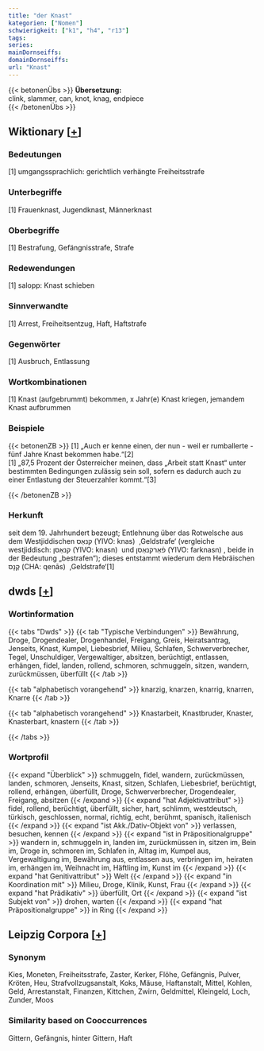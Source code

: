 ```yaml
---
title: "der Knast"
kategorien: ["Nomen"]
schwierigkeit: ["k1", "h4", "r13"]
tags:
series:
mainDornseiffs:
domainDornseiffs:
url: "Knast"
---
```


{{< betonenÜbs >}}
**Übersetzung:**  
clink, slammer, can, knot, knag, endpiece  
{{< /betonenÜbs >}}

## Wiktionary [[+](https://de.wiktionary.org/wiki/Knast)]

### Bedeutungen
[1] umgangssprachlich: gerichtlich verhängte Freiheitsstrafe  

### Unterbegriffe
[1] Frauenknast, Jugendknast, Männerknast  

### Oberbegriffe
[1] Bestrafung, Gefängnisstrafe, Strafe  

### Redewendungen
[1] salopp: Knast schieben  

### Sinnverwandte
[1] Arrest, Freiheitsentzug, Haft, Haftstrafe  

### Gegenwörter
[1] Ausbruch, Entlassung  

### Wortkombinationen
[1] Knast (aufgebrummt) bekommen, x Jahr(e) Knast kriegen, jemandem Knast aufbrummen  

### Beispiele
{{< betonenZB >}}
[1] „Auch er kenne einen, der nun - weil er rumballerte - fünf Jahre Knast bekommen habe.“[2]  
[1] „87,5 Prozent der Österreicher meinen, dass „Arbeit statt Knast“ unter bestimmten Bedingungen zulässig sein soll, sofern es dadurch auch zu einer Entlastung der Steuerzahler kommt.“[3]  

{{< /betonenZB >}}
### Herkunft
seit dem 19. Jahrhundert bezeugt; Entlehnung über das Rotwelsche aus dem Westjiddischen קנאַס‎ (YIVO: knas)  ‚Geldstrafe‘ (vergleiche westjiddisch: קנאַסן‎ (YIVO: knasn)  und פֿאַרקנאַסן‎ (YIVO: farknasn) , beide in der Bedeutung „bestrafen“); dieses entstammt wiederum dem Hebräischen קְנָס‎ (CHA: qenās)  ‚Geldstrafe‘[1]  



## dwds [[+](https://www.dwds.de/wb/Knast)]

### Wortinformation
{{< tabs "Dwds" >}}
{{< tab "Typische Verbindungen" >}}
Bewährung, Droge, Drogendealer, Drogenhandel, Freigang, Greis, Heiratsantrag, Jenseits, Knast, Kumpel, Liebesbrief, Milieu, Schlafen, Schwerverbrecher, Tegel, Unschuldiger, Vergewaltiger, absitzen, berüchtigt, entlassen, erhängen, fidel, landen, rollend, schmoren, schmuggeln, sitzen, wandern, zurückmüssen, überfüllt
{{< /tab >}}

{{< tab "alphabetisch vorangehend" >}}
knarzig, knarzen, knarrig, knarren, Knarre
{{< /tab >}}

{{< tab "alphabetisch vorangehend" >}}
Knastarbeit, Knastbruder, Knaster, Knasterbart, knastern
{{< /tab >}}

{{< /tabs >}}

### Wortprofil
{{< expand "Überblick" >}} schmuggeln, fidel, wandern, zurückmüssen, landen, schmoren, Jenseits, Knast, sitzen, Schlafen, Liebesbrief, berüchtigt, rollend, erhängen, überfüllt, Droge, Schwerverbrecher, Drogendealer, Freigang, absitzen {{< /expand >}}
{{< expand "hat Adjektivattribut" >}} fidel, rollend, berüchtigt, überfüllt, sicher, hart, schlimm, westdeutsch, türkisch, geschlossen, normal, richtig, echt, berühmt, spanisch, italienisch {{< /expand >}}
{{< expand "ist Akk./Dativ-Objekt von" >}} verlassen, besuchen, kennen {{< /expand >}}
{{< expand "ist in Präpositionalgruppe" >}} wandern in, schmuggeln in, landen im, zurückmüssen in, sitzen im, Bein im, Droge in, schmoren im, Schlafen in, Alltag im, Kumpel aus, Vergewaltigung im, Bewährung aus, entlassen aus, verbringen im, heiraten im, erhängen im, Weihnacht im, Häftling im, Kunst im {{< /expand >}}
{{< expand "hat Genitivattribut" >}} Welt {{< /expand >}}
{{< expand "in Koordination mit" >}} Milieu, Droge, Klinik, Kunst, Frau {{< /expand >}}
{{< expand "hat Prädikativ" >}} überfüllt, Ort {{< /expand >}}
{{< expand "ist Subjekt von" >}} drohen, warten {{< /expand >}}
{{< expand "hat Präpositionalgruppe" >}} in Ring {{< /expand >}}

## Leipzig Corpora [[+](https://corpora.uni-leipzig.de/en/res?word=Knast&corpusId=deu_newscrawl-public_2018)]


### Synonym
Kies, Moneten, Freiheitsstrafe, Zaster, Kerker, Flöhe, Gefängnis, Pulver, Kröten, Heu, Strafvollzugsanstalt, Koks, Mäuse, Haftanstalt, Mittel, Kohlen, Geld, Arrestanstalt, Finanzen, Kittchen, Zwirn, Geldmittel, Kleingeld, Loch, Zunder, Moos


### Similarity based on Cooccurrences
Gittern, Gefängnis, hinter Gittern, Haft

